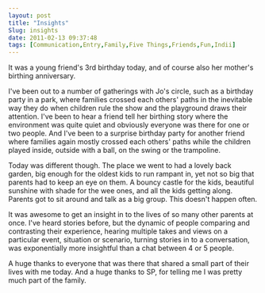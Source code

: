 ```yaml
---
layout: post
title: "Insights"
Slug: insights
date: 2011-02-13 09:37:48
tags: [Communication,Entry,Family,Five Things,Friends,Fun,Indii]
---
```

It was a young friend's 3rd birthday today, and of course also her mother's birthing anniversary.

I've been out to a number of gatherings with Jo's circle, such as a birthday party in a park, where families crossed each others' paths in the inevitable way they do when children rule the show and the playground draws their attention. I've been to hear a friend tell her birthing story where the environment was quite quiet and obviously everyone was there for one or two people. And I've been to a surprise birthday party for another friend where families again mostly crossed each others' paths while the children played inside, outside with a ball, on the swing or the trampoline.

Today was different though. The place we went to had a lovely back garden, big enough for the oldest kids to run rampant in, yet not so big that parents had to keep an eye on them. A bouncy castle for the kids, beautiful sunshine with shade for the wee ones, and all the kids getting along. Parents got to sit around and talk as a big group. This doesn't happen often.

It was awesome to get an insight in to the lives of so many other parents at once. I've heard stories before, but the dynamic of people comparing and contrasting their experience, hearing multiple takes and views on a particular event, situation or scenario, turning stories in to a conversation, was exponentially more insightful than a chat between 4 or 5 people.

A huge thanks to everyone that was there that shared a small part of their lives with me today. And a huge thanks to SP, for telling me I was pretty much part of the family.

